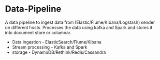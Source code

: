 # Data-Pipeline
A data pipeline to ingest data from (Elastic/Flume/Kibana/Logstash) sender on different hosts. Processes the data using kafka and Spark and stores it into document store or columnar.

* Data ingestion - ElasticSearch/Flume/Kibana
* Stream processing - Kafka and Spark
* storage - DynamoDB/Rethink/Redis/Cassandra
